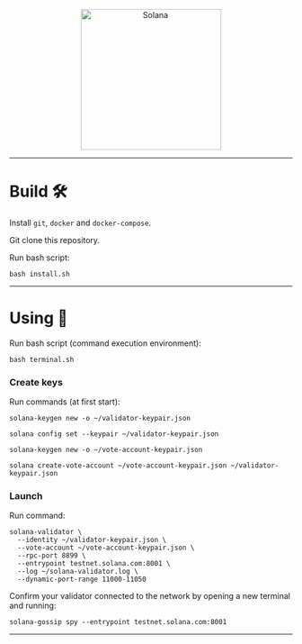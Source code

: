 <p align="center">
  <a href="https://solana.com">
    <img alt="Solana" src="https://i.imgur.com/uBVzyX3.png" width="250" />
  </a>
</p>

---

# Build 🛠

Install `git`, `docker` and `docker-compose`.

Git clone this repository.


Run bash script:

```
bash install.sh
```

---

# Using 👏

Run bash script (command execution environment):

```
bash terminal.sh
```

### Create keys

Run commands (at first start):

```
solana-keygen new -o ~/validator-keypair.json
```
```
solana config set --keypair ~/validator-keypair.json
```
```
solana-keygen new -o ~/vote-account-keypair.json
```
```
solana create-vote-account ~/vote-account-keypair.json ~/validator-keypair.json
```

### Launch

Run command:

```
solana-validator \
  --identity ~/validator-keypair.json \
  --vote-account ~/vote-account-keypair.json \
  --rpc-port 8899 \
  --entrypoint testnet.solana.com:8001 \
  --log ~/solana-validator.log \
  --dynamic-port-range 11000-11050
```

Confirm your validator connected to the network by opening a new terminal and running:

```
solana-gossip spy --entrypoint testnet.solana.com:8001
```


---
